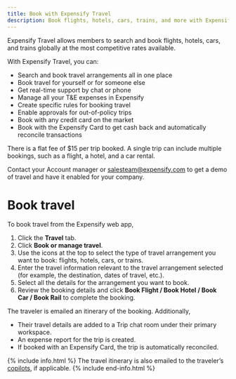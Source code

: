 ```yaml
---
title: Book with Expensify Travel
description: Book flights, hotels, cars, trains, and more with Expensify Travel
---
```


Expensify Travel allows members to search and book flights, hotels, cars, and trains globally at the most competitive rates available. 

With Expensify Travel, you can:
- Search and book travel arrangements all in one place
- Book travel for yourself or for someone else
- Get real-time support by chat or phone
- Manage all your T&E expenses in Expensify
- Create specific rules for booking travel
- Enable approvals for out-of-policy trips
- Book with any credit card on the market
- Book with the Expensify Card to get cash back and automatically reconcile transactions

There is a flat fee of $15 per trip booked. A single trip can include multiple bookings, such as a flight, a hotel, and a car rental.

Contact your Account manager or salesteam@expensify.com to get a demo of travel and have it enabled for your company.

# Book travel

To book travel from the Expensify web app,

1. Click the **Travel** tab.
2. Click **Book or manage travel**.
3. Use the icons at the top to select the type of travel arrangement you want to book: flights, hotels, cars, or trains.
4. Enter the travel information relevant to the travel arrangement selected (for example, the destination, dates of travel, etc.). 
5. Select all the details for the arrangement you want to book.
6. Review the booking details and click **Book Flight / Book Hotel / Book Car / Book Rail** to complete the booking.

The traveler is emailed an itinerary of the booking. Additionally,  
- Their travel details are added to a Trip chat room under their primary workspace. 
- An expense report for the trip is created.
- If booked with an Expensify Card, the trip is automatically reconciled.

{% include info.html %}
The travel itinerary is also emailed to the traveler’s [copilots](https://help.expensify.com/articles/expensify-classic/copilots-and-delegates/Assign-or-remove-a-Copilot), if applicable.
{% include end-info.html %}
